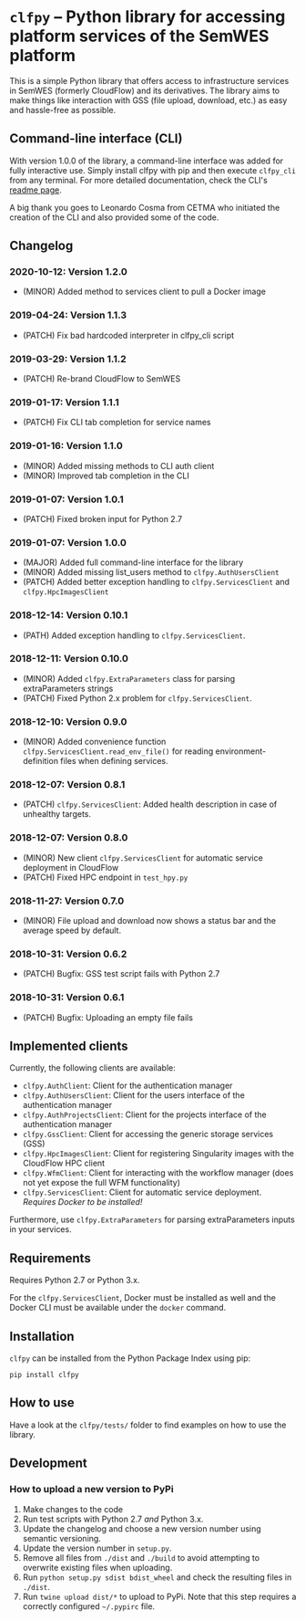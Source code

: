 # `clfpy` – Python library for accessing platform services of the SemWES platform
This is a simple Python library that offers access to infrastructure services
in SemWES (formerly CloudFlow) and its derivatives. The library aims to make
things like interaction with GSS (file upload, download, etc.) as easy and
hassle-free as possible.

## Command-line interface (CLI)
With version 1.0.0 of the library, a command-line interface was added for fully
interactive use. Simply install clfpy with pip and then execute `clfpy_cli`
from any terminal. For more detailed documentation, check the CLI's [readme
page](./clfpy/cli/README.md).

A big thank you goes to Leonardo Cosma from CETMA who initiated the creation of
the CLI and also provided some of the code.

## Changelog
### 2020-10-12: Version 1.2.0
* (MINOR) Added method to services client to pull a Docker image

### 2019-04-24: Version 1.1.3
* (PATCH) Fix bad hardcoded interpreter in clfpy_cli script

### 2019-03-29: Version 1.1.2
* (PATCH) Re-brand CloudFlow to SemWES

### 2019-01-17: Version 1.1.1
* (PATCH) Fix CLI tab completion for service names

### 2019-01-16: Version 1.1.0
* (MINOR) Added missing methods to CLI auth client
* (MINOR) Improved tab completion in the CLI

### 2019-01-07: Version 1.0.1
* (PATCH) Fixed broken input for Python 2.7

### 2019-01-07: Version 1.0.0
* (MAJOR) Added full command-line interface for the library
* (MINOR) Added missing list_users method to `clfpy.AuthUsersClient`
* (PATCH) Added better exception handling to `clfpy.ServicesClient` and `clfpy.HpcImagesClient`

### 2018-12-14: Version 0.10.1
* (PATH) Added exception handling to `clfpy.ServicesClient`.

### 2018-12-11: Version 0.10.0
* (MINOR) Added `clfpy.ExtraParameters` class for parsing extraParameters
  strings
* (PATCH) Fixed Python 2.x problem for `clfpy.ServicesClient`.

### 2018-12-10: Version 0.9.0
* (MINOR) Added convenience function `clfpy.ServicesClient.read_env_file()` for
  reading environment-definition files when defining services.

### 2018-12-07: Version 0.8.1
* (PATCH) `clfpy.ServicesClient`: Added health description in case of unhealthy
  targets.

### 2018-12-07: Version 0.8.0
* (MINOR) New client `clfpy.ServicesClient` for automatic service deployment in
  CloudFlow
* (PATCH) Fixed HPC endpoint in `test_hpy.py`

### 2018-11-27: Version 0.7.0
* (MINOR) File upload and download now shows a status bar and the average speed
  by default.

### 2018-10-31: Version 0.6.2
* (PATCH) Bugfix: GSS test script fails with Python 2.7

### 2018-10-31: Version 0.6.1
* (PATCH) Bugfix: Uploading an empty file fails

## Implemented clients
Currently, the following clients are available:
* `clfpy.AuthClient`: Client for the authentication manager
* `clfpy.AuthUsersClient`: Client for the users interface of the authentication
  manager
* `clfpy.AuthProjectsClient`: Client for the projects interface of the
  authentication manager
* `clfpy.GssClient`: Client for accessing the generic storage services (GSS)
* `clfpy.HpcImagesClient`: Client for registering Singularity images with the
  CloudFlow HPC client
* `clfpy.WfmClient`: Client for interacting with the workflow manager (does not
  yet expose the full WFM functionality)
* `clfpy.ServicesClient`: Client for automatic service deployment. _Requires
  Docker to be installed!_

Furthermore, use `clfpy.ExtraParameters` for parsing extraParameters inputs in
your services.

## Requirements
Requires Python 2.7 or Python 3.x.

For the `clfpy.ServicesClient`, Docker must be installed as well and the 
Docker CLI must be available under the `docker` command.

## Installation
`clfpy` can be installed from the Python Package Index using pip:
```shell
pip install clfpy
```

## How to use
Have a look at the `clfpy/tests/` folder to find examples on how to use the
library.

## Development
### How to upload a new version to PyPi
1. Make changes to the code
2. Run test scripts with Python 2.7 _and_ Python 3.x.
3. Update the changelog and choose a new version number using semantic
   versioning.
4. Update the version number in `setup.py`.
5. Remove all files from `./dist` and `./build` to avoid attempting to
   overwrite existing files when uploading.
6. Run `python setup.py sdist bdist_wheel` and check the resulting files in
   `./dist`.
7. Run `twine upload dist/*` to upload to PyPi.
   Note that this step requires a correctly configured `~/.pypirc` file.
